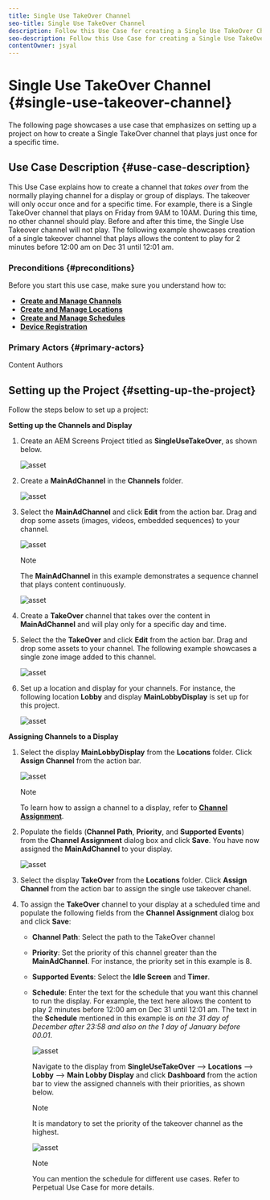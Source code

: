 ```yaml
---
title: Single Use TakeOver Channel
seo-title: Single Use TakeOver Channel
description: Follow this Use Case for creating a Single Use TakeOver Channel.
seo-description: Follow this Use Case for creating a Single Use TakeOver Channel.
contentOwner: jsyal
---
```


# Single Use TakeOver Channel {#single-use-takeover-channel}

The following page showcases a use case that emphasizes on setting up a project on how to create a Single TakeOver channel that plays just once for a specific time.


## Use Case Description {#use-case-description}

This Use Case explains how to create a channel that *takes over* from the normally playing channel for a display or group of displays. The takeover will only occur once and for a specific time.
For example, there is a Single TakeOver channel that plays on Friday from 9AM to 10AM. During this time, no other channel should play. Before and after this time, the Single Use Takeover channel will not play. The following example showcases creation of a single takeover channel that plays allows the content to play for 2 minutes before 12:00 am on Dec 31 until 12:01 am.

### Preconditions {#preconditions}

Before you start this use case, make sure you understand how to:

* **[Create and Manage Channels](managing-channels.md)**
* **[Create and Manage Locations](managing-locations.md)**
* **[Create and Manage Schedules](managing-schedules.md)**
* **[Device Registration](device-registration.md)**

### Primary Actors {#primary-actors}

Content Authors

## Setting up the Project {#setting-up-the-project}

Follow the steps below to set up a project:

**Setting up the Channels and Display**

1. Create an AEM Screens Project titled as **SingleUseTakeOver**, as shown below.

   ![asset](assets/single-takeover1.png)

1. Create a **MainAdChannel** in the **Channels** folder.

    ![asset](assets/single-takeover2.png)

1. Select the **MainAdChannel** and click **Edit** from the action bar. Drag and drop some assets (images, videos, embedded sequences) to your channel.

   ![asset](assets/single-takeover2.png)


   >[!NOTE]
   >The **MainAdChannel** in this example demonstrates a sequence channel that plays content continuously.

   ![asset](assets/single-takeover3.png)

1. Create a **TakeOver** channel that takes over the content in **MainAdChannel** and will play only for a specific day and time.

1. Select the the **TakeOver** and click **Edit** from the action bar. Drag and drop some assets to your channel. The following example showcases a single zone image added to this channel.

   ![asset](assets/single-takeover4.png)

1. Set up a location and display for your channels. For instance, the following location **Lobby** and display **MainLobbyDisplay** is set up for this project.

   ![asset](assets/single-takeover5.png)

**Assigning Channels to a Display**

1. Select the display **MainLobbyDisplay** from the **Locations** folder. Click **Assign Channel** from the action bar. 

   ![asset](assets/single-takeover6.png)

   >[!NOTE]
   >To learn how to assign a channel to a display, refer to **[Channel Assignment](channel-assignment.md)**.

1. Populate the fields (**Channel Path**, **Priority**, and **Supported Events**) from the **Channel Assignment** dialog box and click **Save**. You have now assigned the **MainAdChannel** to your display.

   ![asset](assets/single-takeover7.png)

1. Select the display **TakeOver** from the **Locations** folder. Click **Assign Channel** from the action bar to assign the single use takeover chanel.

1. To assign the **TakeOver** channel to your display at a scheduled time and populate the following fields from the **Channel Assignment** dialog box and click **Save**:

    * **Channel Path**: Select the path to the TakeOver channel
    * **Priority**: Set the priority of this channel greater than the **MainAdChannel**. For instance, the priority set in this example is 8.
    * **Supported Events**: Select the **Idle Screen** and **Timer**.
    * **Schedule**: Enter the text for the schedule that you want this channel to run the display. For example, the text here allows the content to play 2 minutes before 12:00 am on Dec 31 until 12:01 am.
    The text in the **Schedule** mentioned in this example is *on the 31 day of December after 23:58 and also on the 1 day of January before 00.01*.

      ![asset](assets/single-takeover8.png)

      Navigate to the display from **SingleUseTakeOver** --> **Locations** --> **Lobby** --> **Main Lobby Display** and click **Dashboard** from the action bar to view the assigned channels with their priorities, as shown below.

      >[!NOTE]
      >It is mandatory to set the priority of the takeover channel as the highest.

      ![asset](assets/single-takeover9.png)

       >[!NOTE]
       >You can mention the schedule for different use cases. Refer to Perpetual Use Case for more details.